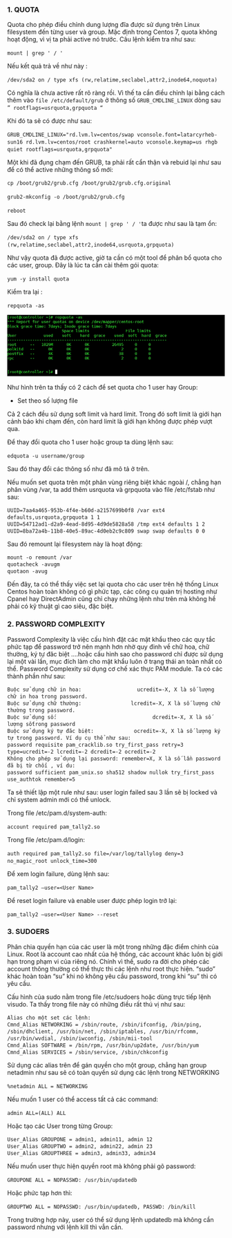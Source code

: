 ### 1. QUOTA

Quota cho phép điều chỉnh dung lượng đĩa được sử dụng trên Linux filesystem đến từng user và group. Mặc định trong Centos 7, quota không hoạt động, vì vị ta phải active nó trước. Câu lệnh kiểm tra như sau:

`mount | grep ' / '`

Nếu kết quả trả về như này :

`/dev/sda2 on / type xfs (rw,relatime,seclabel,attr2,inode64,noquota)`

Có nghĩa là chưa active rất rõ ràng rồi. Vì thế ta cần điều chỉnh lại bằng cách thêm vào `file /etc/default/grub` ở thông số `GRUB_CMDLINE_LINUX` dòng sau` ” rootflags=usrquota,grpquota “`

Khi đó ta sẽ có được như sau:

`GRUB_CMDLINE_LINUX="rd.lvm.lv=centos/swap vconsole.font=latarcyrheb-sun16 rd.lvm.lv=centos/root crashkernel=auto vconsole.keymap=us rhgb quiet rootflags=usrquota,grpquota"`

Một khi đã đụng chạm đến GRUB, ta phải rất cẩn thận và rebuid lại như sau để có thể active những thông số mới:

```
cp /boot/grub2/grub.cfg /boot/grub2/grub.cfg.original

grub2-mkconfig -o /boot/grub2/grub.cfg

reboot
```

Sau đó check lại bằng lệnh `mount | grep ' / '`ta được như sau là tạm ổn:

`/dev/sda2 on / type xfs (rw,relatime,seclabel,attr2,inode64,usrquota,grpquota)`

Như vậy quota đã được active, giờ ta cần có một tool để phân bổ quota cho các user, group. Đây là lúc ta cần cài thêm gói quota:

`yum -y install quota`

Kiểm tra lại :

`repquota -as`

<img src="/Note/img/1.jpg">

Như hình trên ta thấy có 2 cách để set quota cho 1 user hay Group:

+ Set theo số lượng file

Cả 2 cách đều sử dụng soft limit và hard limit. Trong đó soft limit là giới hạn cảnh báo khi chạm đến, còn hard limit là giới hạn không được phép vượt qua.

Để thay đổi quota cho 1 user hoặc group ta dùng lệnh sau:


`edquota -u username/group`

Sau đó thay đổi các thông số như đã mô tả ở trên.

Nếu muốn set quota trên một phân vùng riêng biệt khác ngoài /, chẳng hạn phân vùng /var, ta add thêm usrquota và grpquota vào file /etc/fstab như sau:

```
UUID=7aa4a465-953b-4f4e-b60d-a2157699b0f8 /var ext4 defaults,usrquota,grpquota 1 1
UUID=54712ad1-d2a9-4ead-8d95-4d9de5828a58 /tmp ext4 defaults 1 2
UUID=8ba72a4b-11b8-40e5-89ac-4d0eb2c9c809 swap swap defaults 0 0
```

Sau đó remount lại filesystem này là hoạt động:

```
mount -o remount /var
quotacheck -avugm
quotaon -avug
```


Đến đây, ta có thể thấy việc set lại quota cho các user trên hệ thống Linux Centos hoàn toàn không có gì phức tạp, các công cụ quản trị hosting như Cpanel hay DirectAdmin cũng chỉ chạy những lệnh như trên mà không hề phải có kỹ thuật gì cao siêu, đặc biệt.


### 2. PASSWORD COMPLEXITY

Password Complexity là việc cấu hình đặt các mật khẩu theo các quy tắc phức tạp để password trở nên mạnh hơn nhờ quy đinh về chữ hoa, chữ thường, ký tự đăc biệt ….hoặc cấu hình sao cho password chỉ được sử dụng lại một vài lần, mục đích làm cho mật khẩu luôn ở trạng thái an toàn nhất có thể. Password Complexity sử dụng cơ chế xác thực PAM module. Ta có các thành phần như sau:


```
Buộc sử dụng chữ in hoa:                  ucredit=-X, X là số lượng chữ in hoa trong password.
Buộc sử dụng chữ thường:                lcredit=-X, X là số lượng chữ thường trong password.
Buộc sử dụng số:                               dcredit=-X, X là số lượng sốtrong password
Buộc sử dụng ký tự đăc biệt:             ocredit=-X, X là số lượng ký tự trong password. Ví dụ cụ thể như sau:
password requisite pam_cracklib.so try_first_pass retry=3 type=ucredit=-2 lcredit=-2 dcredit=-2 ocredit=-2
Không cho phép sử dụng lại password: remember=X, X là số lần password đã bị từ chối , ví du:
password sufficient pam_unix.so sha512 shadow nullok try_first_pass use_authtok remember=5
```

Ta sẽ thiết lập một rule như sau: user login failed sau 3 lần sẽ bị locked và chỉ system admin mới có thể unlock.

Trong file /etc/pam.d/system-auth:

`account required pam_tally2.so`

Trong file  /etc/pam.d/login:

`auth required pam_tally2.so file=/var/log/tallylog deny=3 no_magic_root unlock_time=300`

Để xem login failure, dùng lệnh sau:

`pam_tally2 –user=<User Name>`

Để reset login failure và enable user được phép login trở lại: 

`pam_tally2 –user=<User Name> --reset`


### 3. SUDOERS

Phân chia quyền hạn của các user là một trong những đặc điểm chính của Linux. Root là account cao nhất của hệ thống, các account khác luôn bị giới hạn trong phạm vi của riêng nó. Chính vì thế, sudo ra đời cho phép các account thông thường có thể thực thi các lệnh như root thực hiện. “sudo” khác hoàn toàn “su” khi nó không yêu cầu password, trong khi “su” thì có yêu cầu.

Cấu hình của sudo nằm trong file /etc/sudoers hoặc dùng trực tiếp lệnh visudo. Ta thấy trong file này có những điều rất thú vị như sau:

```
Alias cho một set các lệnh:
Cmnd_Alias NETWORKING = /sbin/route, /sbin/ifconfig, /bin/ping, /sbin/dhclient, /usr/bin/net, /sbin/iptables, /usr/bin/rfcomm, /usr/bin/wvdial, /sbin/iwconfig, /sbin/mii-tool
Cmnd_Alias SOFTWARE = /bin/rpm, /usr/bin/up2date, /usr/bin/yum
Cmnd_Alias SERVICES = /sbin/service, /sbin/chkconfig
```

Sử dụng các alias trên để gán quyền cho một group, chẳng hạn group netadmin như sau sẽ có toàn quyền sử dụng các lệnh trong NETWORKING

`%netadmin ALL = NETWORKING`

Nếu muốn 1 user có thể access tất cả các command:

`admin ALL=(ALL) ALL`

Hoặc tạo các User trong từng Group:


```
User_Alias GROUPONE = admin1, admin11, admin 12
User_Alias GROUPTWO = admin2, admin22, admin 23
User_Alias GROUPTHREE = admin3, admin33, admin34
```


Nếu muốn user thực hiện quyền root mà không phải gõ password:

`GROUPONE ALL = NOPASSWD: /usr/bin/updatedb`

Hoặc phức tạp hơn thì:

`GROUPTWO ALL = NOPASSWD: /usr/bin/updatedb, PASSWD: /bin/kill`

Trong trường hợp này, user có thể sử dụng lệnh updatedb mà không cần password nhưng với lệnh kill thì vẫn cần.








